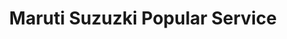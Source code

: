 ---
title: "Maruti Suzuzki Popular Service"
url: /thankalam-kothamangalam/maruti-suzuzki-popular-service/
shop: Autowerkstatt
---
